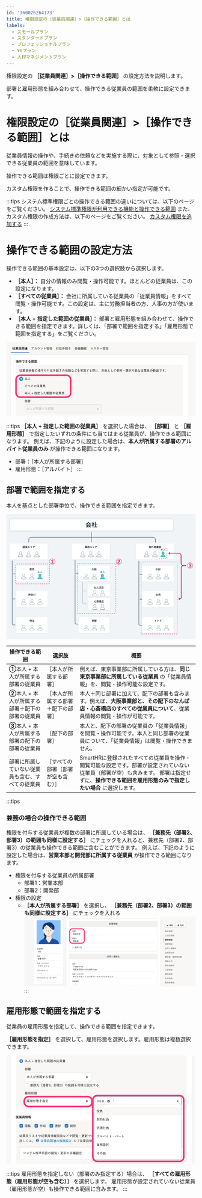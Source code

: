 ```yaml
---
id: '360026264173'
title: 権限設定の［従業員関連］>［操作できる範囲］とは
labels:
  - スモールプラン
  - スタンダードプラン
  - プロフェッショナルプラン
  - ¥0プラン
  - 人材マネジメントプラン
---
```

権限設定の **［従業員関連］>［操作できる範囲］** の設定方法を説明します。

部署と雇用形態を組み合わせて、操作できる従業員の範囲を柔軟に設定できます。

# 権限設定の［従業員関連］>［操作できる範囲］とは

従業員情報の操作や、手続きの依頼などを実施する際に、対象として参照・選択できる従業員の範囲を意味しています。

操作できる範囲は権限ごとに設定できます。

カスタム権限を作ることで、操作できる範囲の細かい指定が可能です。

:::tips
システム標準権限ごとの操作できる範囲の違いについては、以下のページをご覧ください。
[システム標準権限が利用できる機能と操作できる範囲](https://knowledge.smarthr.jp/hc/ja/articles/360026266513)
また、カスタム権限の作成方法は、以下のページをご覧ください。
[カスタム権限を追加する](https://knowledge.smarthr.jp/hc/ja/articles/360026106594)
:::

# 操作できる範囲の設定方法

操作できる範囲の基本設定は、以下の3つの選択肢から選択します。

-  **［本人］：** 自分の情報のみ閲覧・操作可能です。ほとんどの従業員は、この設定になります。
-  **［すべての従業員］：** 会社に所属している従業員の「従業員情報」をすべて閲覧・操作可能です。この設定は、主に労務担当者の方、人事の方が使います。
-  **［本人 + 指定した範囲の従業員］：** 部署と雇用形態を組み合わせて、操作できる範囲を指定できます。詳しくは、「部署で範囲を指定する」「雇用形態で範囲を指定する」をご覧ください。

![](./sousahani_01.png)

:::tips
 **［本人 + 指定した範囲の従業員］** を選択した場合は、 **［部署］** と **［雇用形態］** で指定したいずれの条件にも当てはまる従業員が、操作できる範囲になります。
例えば、下記のように設定した場合は、**本人が所属する部署のアルバイト従業員のみ** が操作できる範囲になります。
- 部署：［本人が所属する部署］
- 雇用形態：［アルバイト］
:::

## 部署で範囲を指定する

本人を基点とした部署単位で、操作できる範囲を指定できます。

![](./sousahani_02.png)

| 操作できる範囲 | 選択肢 | 概要 |
| --- | --- | --- |
| **①**本人 + 本人が所属する部署の従業員 | ［本人が所属する部署］ | 例えば、東京事業部に所属している方は、**同じ東京事業部に所属している従業員** の「従業員情報」を、閲覧・操作可能な設定です。 |
| **②**本人 + 本人が所属する部署＋配下の部署の従業員 | ［本人が所属する部署＋配下の部署］ | 本人＋同じ部署に加えて、配下の部署も含みます。例えば、**大阪事業部と、その配下のなんば店・心斎橋店のすべての従業員について**、従業員情報の閲覧・操作が可能です。 |
| **③**本人 + 本人が所属する部署の配下の部署の従業員 | ［配下の部署］ | 本人と、配下の部署の従業員の「従業員情報」を閲覧・操作可能です。本人と同じ部署の従業員について、「従業員情報」は閲覧・操作できません。 |
| 部署に所属していない従業員も含む、すべての従業員 | ［すべての部署（部署が空も含む）］ |   SmartHRに登録されたすべての従業員を操作・閲覧可能な設定です。部署が設定されていない従業員（部署が空）も含みます。  部署は指定せずに、**操作できる範囲を雇用形態のみで指定したい場合** に選択します。   |

:::tips
### 兼務の場合の操作できる範囲
権限を付与する従業員が複数の部署に所属している場合は、 **［兼務先（部署2、部署3）の範囲も同様に設定する］** にチェックを入れると、兼務先（部署2、部署3）の従業員も操作できる範囲に含むことができます。
例えば、下記のように設定した場合は、**営業本部と開発部に所属する従業員** が操作できる範囲になります。
- 権限を付与する従業員の所属部署
    - 部署1：営業本部
    - 部署2：開発部
- 権限の設定
    -  **［本人が所属する部署］** を選択し、 **［兼務先（部署2、部署3）の範囲も同様に設定する］** にチェックを入れる
![](./sousa_hani_01.png)
:::

## 雇用形態で範囲を指定する

従業員の雇用形態を指定して、操作できる範囲を指定できます。

 **［雇用形態を指定］** を選択して、雇用形態を選択します。雇用形態は複数選択できます。

![](./sousa_hani_02.png)

:::tips
雇用形態を指定しない（部署のみ指定する）場合は、 **［すべての雇用形態（雇用形態が空も含む）］** を選択します。
雇用形態が設定されていない従業員（雇用形態が空）も操作できる範囲に含みます。
:::
